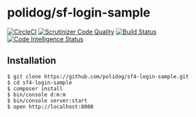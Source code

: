 # polidog/sf-login-sample
[![CircleCI](https://circleci.com/gh/polidog/sf4-login-sample.svg?style=svg)](https://circleci.com/gh/polidog/sf4-login-sample)
[![Scrutinizer Code Quality](https://scrutinizer-ci.com/g/polidog/sf4-login-sample/badges/quality-score.png?b=master)](https://scrutinizer-ci.com/g/polidog/sf4-login-sample/?branch=master)
[![Build Status](https://scrutinizer-ci.com/g/polidog/sf4-login-sample/badges/build.png?b=master)](https://scrutinizer-ci.com/g/polidog/sf4-login-sample/build-status/master)
[![Code Intelligence Status](https://scrutinizer-ci.com/g/polidog/sf4-login-sample/badges/code-intelligence.svg?b=master)](https://scrutinizer-ci.com/code-intelligence)

## Installation

```
$ git clone https://github.com/polidog/sf4-login-sample.git
$ cd sf4-login-sample
$ composer install
$ bin/console d:m:m
$ bin/console server:start
$ open http://localhost:8000
```
